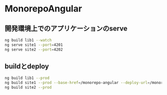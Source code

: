 # MonorepoAngular

## 開発環境上でのアプリケーションのserve

```bash
ng build lib1 --watch
ng serve site1 --port=4201
ng serve site2 --port=4202
```

## buildとdeploy

```bash
ng build lib1 --prod
ng build site1 --prod --base-href=/monorepo-angular --deploy-url=/monorepo-angular/
ng build site2 --prod
```
